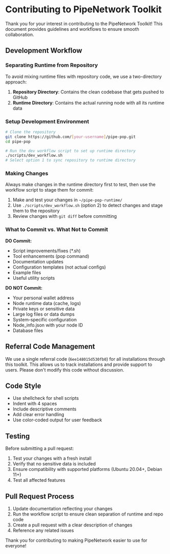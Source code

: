# Contributing to PipeNetwork Toolkit

Thank you for your interest in contributing to the PipeNetwork Toolkit! This document provides guidelines and workflows to ensure smooth collaboration.

## Development Workflow

### Separating Runtime from Repository

To avoid mixing runtime files with repository code, we use a two-directory approach:

1. **Repository Directory**: Contains the clean codebase that gets pushed to GitHub
2. **Runtime Directory**: Contains the actual running node with all its runtime data

### Setup Development Environment

```bash
# Clone the repository
git clone https://github.com/[your-username]/pipe-pop.git
cd pipe-pop

# Run the dev workflow script to set up runtime directory
./scripts/dev_workflow.sh
# Select option 1 to sync repository to runtime directory
```

### Making Changes

Always make changes in the runtime directory first to test, then use the workflow script to stage them for commit:

1. Make and test your changes in `~/pipe-pop-runtime/`
2. Use `./scripts/dev_workflow.sh` (option 2) to detect changes and stage them to the repository
3. Review changes with `git diff` before committing

### What to Commit vs. What Not to Commit

**DO Commit:**
- Script improvements/fixes (*.sh)
- Tool enhancements (pop command)
- Documentation updates
- Configuration templates (not actual configs)
- Example files
- Useful utility scripts

**DO NOT Commit:**
- Your personal wallet address
- Node runtime data (cache, logs)
- Private keys or sensitive data
- Large log files or data dumps
- System-specific configuration
- Node_info.json with your node ID
- Database files

## Referral Code Management

We use a single referral code (`6ee148015d530fb0`) for all installations through this toolkit. This allows us to track installations and provide support to users. Please don't modify this code without discussion.

## Code Style

- Use shellcheck for shell scripts
- Indent with 4 spaces
- Include descriptive comments
- Add clear error handling
- Use color-coded output for user feedback

## Testing

Before submitting a pull request:

1. Test your changes with a fresh install
2. Verify that no sensitive data is included
3. Ensure compatibility with supported platforms (Ubuntu 20.04+, Debian 11+)
4. Test all affected features

## Pull Request Process

1. Update documentation reflecting your changes
2. Run the workflow script to ensure clean separation of runtime and repo code
3. Create a pull request with a clear description of changes
4. Reference any related issues

Thank you for contributing to making PipeNetwork easier to use for everyone! 